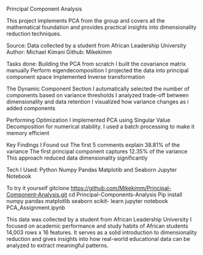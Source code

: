 Principal Component Analysis

This project implements  PCA from the group and covers all the mathematical foundation and provides practical insights into dimensionality reduction techniques.

Source:
Data collected by a student from African Leadership University
Author: Michael Kimani
Github: Mikekimm

Tasks done:
Building the PCA from scratch
I built the covariance matrix manually
Perform eigendecomposition
I projected the data into principal component space
Implemented Inverse transformation

The Dynamic Component Section
I automatically selected the number of components based on variance thresholds
I analyzed trade-off between dimensionality and data retention
I visualized how variance changes as i added components

Performing Optimization
I implemented PCA using Singular Value Decomposition for numerical stability.
I used a batch processing to make it memory efficient

Key Findings I Found out
The first 5 comments explain 38.81% of the variance
The first principal component captures 12.35% of the variance
This approach reduced data dimensionality significantly

Tech I Used:
Python
Numpy
Pandas
Matplotib and Seaborn
Jupyter Notebook

To try it yourself
gitclone https://github.com/Mikekimm/Principal-Component-Analysis.git
cd Principal-Components-Analysis
Pip install numpy pandas matplotlib seaborn scikit- learn
jupyter  notebook PCA_Assignment.ipynb


This data was collected by a student from African Leadership University
I focused on academic performance and study habits of African students
14,003 rows x 16 features. It serves as a solid introduction to dimensionality reduction and gives insights into how real-world educational data can be analyzed to extract meaningful patterns.
